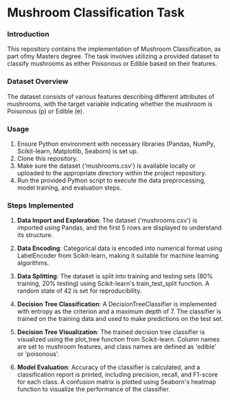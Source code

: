 # Mushroom Classification Task

### Introduction

This repository contains the implementation of Mushroom Classification, as part ofmy Masters degree. The task involves utilizing a provided dataset to classify mushrooms as either Poisonous or Edible based on their features.

### Dataset Overview

The dataset consists of various features describing different attributes of mushrooms, with the target variable indicating whether the mushroom is Poisonous (p) or Edible (e).

### Usage 

1. Ensure Python environment with necessary libraries (Pandas, NumPy, Scikit-learn, Matplotlib, Seaborn) is set up.
2. Clone this repository.
3. Make sure the dataset ('mushrooms.csv') is available locally or uploaded to the appropriate directory within the project repository.
4. Run the provided Python script to execute the data preprocessing, model training, and evaluation steps.

### Steps Implemented

1. **Data Import and Exploration**: The dataset ('mushrooms.csv') is imported using Pandas, and the first 5 rows are displayed to understand its structure.

2. **Data Encoding**: Categorical data is encoded into numerical format using LabelEncoder from Scikit-learn, making it suitable for machine learning algorithms.

3. **Data Splitting**: The dataset is split into training and testing sets (80% training, 20% testing) using Scikit-learn's train_test_split function. A random state of 42 is set for reproducibility.

4. **Decision Tree Classification**: A DecisionTreeClassifier is implemented with entropy as the criterion and a maximum depth of 7. The classifier is trained on the training data and used to make predictions on the test set.

5. **Decision Tree Visualization**: The trained decision tree classifier is visualized using the plot_tree function from Scikit-learn. Column names are set to mushroom features, and class names are defined as 'edible' or 'poisonous'.

6. **Model Evaluation**: Accuracy of the classifier is calculated, and a classification report is printed, including precision, recall, and F1-score for each class. A confusion matrix is plotted using Seaborn's heatmap function to visualize the performance of the classifier.





